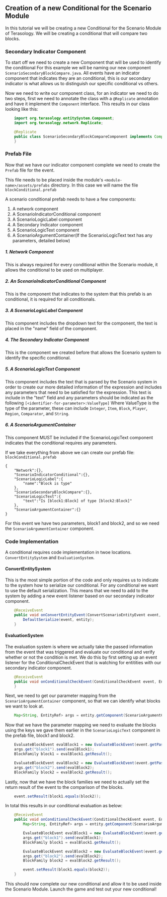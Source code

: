 ## Creation of a new Conditional for the Scenario Module

In this tutorial we will be creating a new Conditional for the Scenario Module of Terasology.
We will be creating a conditional that will compare two blocks.

### Secondary Indicator Component

To start off we need to create a new Component that will be used to identify the conditional For this example we will be naming our new component `ScenarioSecondaryBlockCompare.java`. All events have an indicator component that indicates they are an conditional, this is our secondary indicator is what allows us to distinguish our specific conditional vs others.

Now we need to write our component class, for an indicator we need to do two steps, first we need to annotate the class with a `@Replicate` annotation and have it implement the `Component` interface. This results in our class looking like this:


```java
	import org.terasology.entitySystem.Component;
	import org.terasology.network.Replicate;

	@Replicate
	public class ScenarioSecondaryBlockCompareComponent implements Component {
	}
```

### Prefab File

Now that we have our indicator component complete we need to create the `Prefab` file for the event. 

This file needs to be placed inside the module's `<module-name>/assets/prefabs` directory. In this case we will name the file `blockConditional.prefab`

A scenario conditional prefab needs to have a few components:
1) A network component
2) A ScenarioIndicatorConditional component
3) A ScenarioLogicLabel component
4) A Secondary Indicator component
5) A ScenarioLogicText component
6) A ScenarioArgumentContainer(If the ScenarioLogicText text has any parameters, detailed below)

##### 1. Network Component
This is always required for every conditional within the Scenario module, it allows the conditional to be used on multiplayer.
    
##### 2. An ScenarioIndicatorConditional Component
This is the component that indicates to the system that this prefab is an conditional, it is required for all conditionals.

##### 3. A ScenarioLogicLabel Component
This component includes the dropdown text for the component, the text is placed in the "name" field of the component.

##### 4. The Secondary Indicator Component
This is the component we created before that allows the Scenario system to identify the specific conditional.

##### 5. A ScenarioLogicText Component
This component includes the text that is parsed by the Scenario system in order to create our more detailed information of the expression and includes any parameters that need to be satisfied for the expression. This text is include in the "text" field and any parameters should be indicated as the following `[<identifier-for-parameter>:ValueType]` Where ValueType is the type of the parameter, these can include `Integer`, `Item`, `Block`, `Player`, `Region`, `Comparator`, and  `String`.

##### 6. A ScenarioArgumentContainer
This component MUST be included if the ScenarioLogicText component indicates that the conditional requires any parameters.


If we take everything from above we can create our prefab file:
`blockConditional.prefab`
```
{
    "Network":{},
    "ScenarioIndicatorConditional":{},
    "ScenarioLogicLabel":{
        "name":"Block is type"
    },
    "ScenarioSecondaryBlockCompare":{},
    "ScenarioLogicText":{
        "text":"Is [block1:Block] of type [block2:Block]"
    },
    "ScenarioArgumentContainer":{}
}
```
For this event we have two parameters, block1 and block2, and so we need the `ScenarioArgumentContainer` component.


### Code Implementation

A conditional requires code implementation in twoe locations. `ConvertEntitySystem` and `EvaluationSystem`.


#### ConvertEntitySystem

This is the most simple portion of the code and only requires us to indicate to the system how to serialize our conditional. For any conditional we want to use the default serialization. This means that we need to add to the system by adding a new event listener based on our secondary indicator component.

```java
	@ReceiveEvent
    public void onConvertEntityEvent(ConvertScenarioEntityEvent event, EntityRef entity, ScenarioSecondaryBlockCompare component) 		{
        DefaultSerialize(event, entity);
    }
```

#### EvaluationSystem

The evaluation system is where we actually take the passed information from the event that was triggered and evaluate our conditional and verify whether or not the condition is met. We do this by first setting up an event listener for the ConditionalCheckEvent that is watching for entitities with our secondary indicator component.
```java
	@ReceiveEvent
    public void onConditionalCheckEvent(ConditionalCheckEvent event, EntityRef entity, ScenarioSecondaryBlockCompareComponent comp){
    }
```

Next, we need to get our parameter mapping from the `ScenarioArgumentContainer` component, so that we can identify what blocks we want to look at.
```java
	Map<String, EntityRef> args = entity.getComponent(ScenarioArgumentContainerComponent.class).arguments;
```

Now that we have the parameter mapping we need to evaluate the blocks using the keys we gave them earlier in the `ScenarioLogicText` component in the prefab file, block1 and block2.

```java
	EvaluateBlockEvent evalBlock1 = new EvaluateBlockEvent(event.getPassedEntity());
    args.get("block1").send(evalBlock1);
    BlockFamily block1 = evalBlock1.getResult();

	EvaluateBlockEvent evalBlock2 = new EvaluateBlockEvent(event.getPassedEntity());
	args.get("block2").send(evalBlock2);
	BlockFamily block2 = evalBlock2.getResult();
```

Lastly, now that we have the block families we need to actually set the return result of the event to the comparison of the blocks.

```java
	event.setResult(block1.equals(block2));
```

In total this results in our conditional evaluation as below:
```java
	@ReceiveEvent
    public void onConditionalCheckEvent(ConditionalCheckEvent event, EntityRef entity, ScenarioSecondaryBlockCompareComponent comp){
        Map<String, EntityRef> args = entity.getComponent(ScenarioArgumentContainerComponent.class).arguments;

        EvaluateBlockEvent evalBlock1 = new EvaluateBlockEvent(event.getPassedEntity());
        args.get("block1").send(evalBlock1);
        BlockFamily block1 = evalBlock1.getResult();

        EvaluateBlockEvent evalBlock2 = new EvaluateBlockEvent(event.getPassedEntity());
        args.get("block2").send(evalBlock2);
        BlockFamily block2 = evalBlock2.getResult();

        event.setResult(block1.equals(block2));
    }
```


This should now complete our new conditional and allow it to be used inside the Scenario Module. Launch the game and test out your new conditional!